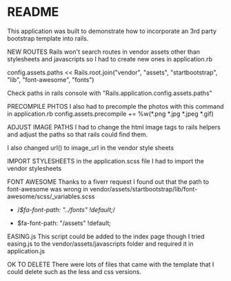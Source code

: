 # README


This application was built to demonstrate how to incorporate an 3rd party bootstrap template into rails.


NEW ROUTES
Rails won't search routes in vendor assets other than stylesheets and javascripts so I had to create new ones in application.rb

  config.assets.paths << Rails.root.join("vendor", "assets", "startbootstrap", "lib", "font-awesome", "fonts")

  Check paths in rails console with "Rails.application.config.assets.paths"


PRECOMPILE PHTOS
  I also had to precomple the photos with this command in application.rb
    config.assets.precompile += %w(*.png *.jpg *.jpeg *.gif)

ADJUST IMAGE PATHS
I had to change the html image tags to rails helpers and adjust the paths so that rails could find them.

I also changed url() to image_url in the vendor style sheets


IMPORT STYLESHEETS
in the application.scss file I had to import the vendor stylesheets

FONT AWESOME
Thanks to a fiverr request I found out that the path to font-awesome was wrong 
in vendor/assets/startbootstrap/lib/font-awesome/scss/_variables.scss

- /*$fa-font-path:        "../fonts" !default;*/
+ $fa-font-path:        "/assets" !default;


EASING.js
This script could be added to the index page though  I tried easing.js to the vendor/assets/javascripts folder and required it in application.js
<!-- <script src="https://cdnjs.cloudflare.com/ajax/libs/jquery-easing/1.3/jquery.easing.min.js"></script> -->

OK TO DELETE
There were lots of files that came with the template that I could delete such as the less and css versions.